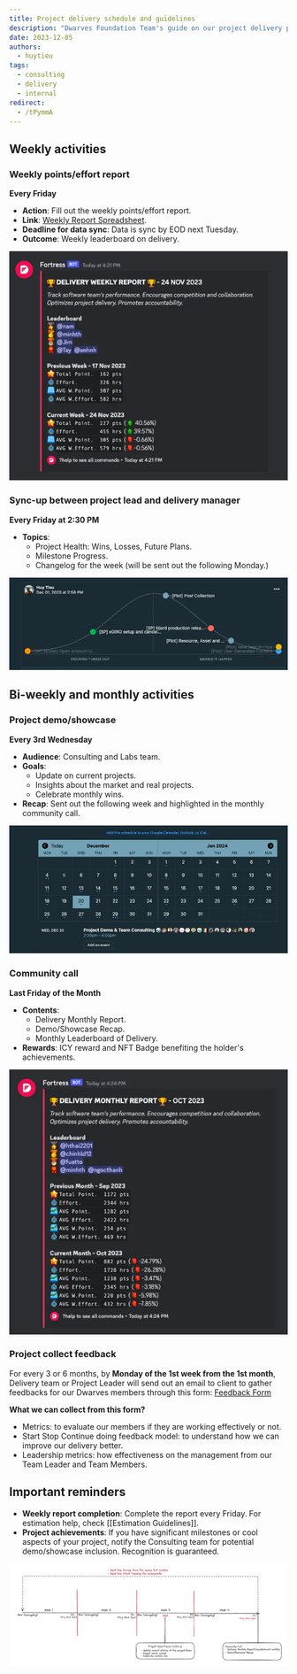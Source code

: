 ```yaml
---
title: Project delivery schedule and guidelines
description: "Dwarves Foundation Team's guide on our project delivery process. This post will serve as your go-to resource for understanding our weekly, bi-weekly, and monthly activities, ensuring that we stay on track and excel in our deliveries as well as handle feedback."
date: 2023-12-05
authors:
  - huytieu
tags:
  - consulting
  - delivery
  - internal
redirect:
  - /tPymmA
---
```


## Weekly activities

### Weekly points/effort report

**Every Friday**

- **Action**: Fill out the weekly points/effort report.
- **Link**: [Weekly Report Spreadsheet](https://docs.google.com/spreadsheets/d/1KXUVyDrC9199Dp6wpT6ovIkIvZRtf455eaqwZmvTAFU/edit#gid=0).
- **Deadline for data sync**: Data is sync by EOD next Tuesday.
- **Outcome**: Weekly leaderboard on delivery.

![](assets/project-schedule-delivery-guidelines_project-delivery-schedule-and-guidelines-20231205231343953.webp)

### Sync-up between project lead and delivery manager

**Every Friday at 2:30 PM**

- **Topics**:
  - Project Health: Wins, Losses, Future Plans.
  - Milestone Progress.
  - Changelog for the week (will be sent out the following Monday.)

![](assets/project-schedule-delivery-guidelines_project-delivery-schedule-and-guidelines-20231205231409927.webp)

## Bi-weekly and monthly activities

### Project demo/showcase

**Every 3rd Wednesday**

- **Audience**: Consulting and Labs team.
- **Goals**:
  - Update on current projects.
  - Insights about the market and real projects.
  - Celebrate monthly wins.
- **Recap**: Sent out the following week and highlighted in the monthly community call.

![](assets/project-schedule-delivery-guidelines_project-delivery-schedule-and-guidelines-20231205231433316.webp)

### Community call

**Last Friday of the Month**

- **Contents**:
  - Delivery Monthly Report.
  - Demo/Showcase Recap.
  - Monthly Leaderboard of Delivery.
- **Rewards**: ICY reward and NFT Badge benefiting the holder's achievements.

![](assets/project-schedule-delivery-guidelines_project-delivery-schedule-and-guidelines-20231205231500387.webp)

### Project collect feedback

For every 3 or 6 months, by **Monday of the 1st week from the 1st month**, Delivery team or Project Leader will send out an email to client to gather feedbacks for our Dwarves members through this form: [Feedback Form](https://docs.google.com/forms/d/e/1FAIpQLScVkRDy9w5_j_Tkj2MXs2Yi_n8yTUqNNBqy8w1-E3Beauodsw/viewform)

**What we can collect from this form?**

- Metrics: to evaluate our members if they are working effectively or not.
- Start Stop Continue doing feedback model: to understand how we can improve our delivery better.
- Leadership metrics: how effectiveness on the management from our Team Leader and Team Members.

## Important reminders

- **Weekly report completion**: Complete the report every Friday. For estimation help, check [[Estimation Guidelines]].
- **Project achievements**: If you have significant milestones or cool aspects of your project, notify the Consulting team for potential demo/showcase inclusion. Recognition is guaranteed.

![](assets/project-schedule-delivery-guidelines_project-delivery-schedule-and-guidelines-20240122161522695.webp)
